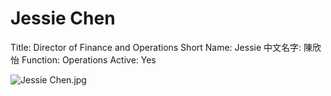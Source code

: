 # Jessie Chen

Title: Director of Finance and Operations
Short Name: Jessie
中文名字: 陳欣怡
Function: Operations
Active: Yes

![Jessie Chen.jpg](Jessie%20Chen%20104363a14cb34a75a1071f28b1ba68e4/Jessie_Chen.jpg)